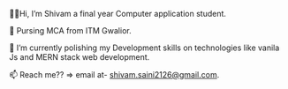 🙋‍♂️Hi, I’m Shivam a final year Computer application student.

👀 Pursing MCA from ITM Gwalior.

🌱 I’m currently polishing my Development skills on technologies like vanila Js and MERN stack web development.

📫 Reach me?? => email at- shivam.saini2126@gmail.com.


<!---
ShivamSaini26/ShivamSaini26 is a ✨ special ✨ repository because its `README.md` (this file) appears on your GitHub profile.
You can click the Preview link to take a look at your changes.
--->
